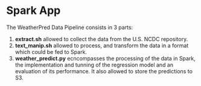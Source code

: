 <h1>Spark App</h1>

The WeatherPred Data Pipeline consists in 3 parts:
<ol>
<li>
<b>extract.sh</b> allowed to collect the data from the U.S. NCDC repository.<br>
</li>

<li>
<b>text_manip.sh</b> allowed to process, and transform the data in a format which could be fed to Spark.<br>
</li>

<li>
<b>weather_predict.py</b> ecncompasses the processing of the data in Spark, the implementation and tunning of the regression model and an evaluation of its performance. It also allowed to store the predictions to S3. <br>
</li>
</ol>

